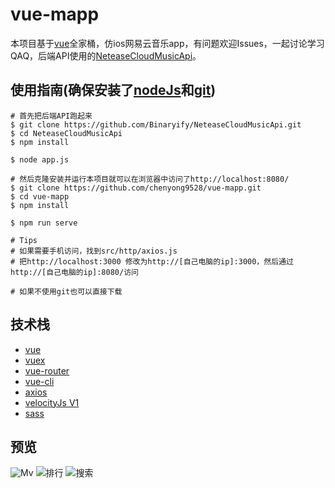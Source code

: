 # vue-mapp
本项目基于[vue](https://github.com/vuejs/vue)全家桶，仿ios网易云音乐app，有问题欢迎Issues，一起讨论学习QAQ，后端API使用的[NeteaseCloudMusicApi](https://github.com/Binaryify/NeteaseCloudMusicApi)。

## 使用指南(确保安装了[nodeJs](https://nodejs.org/en/)和[git](https://npm.taobao.org/mirrors/git-for-windows/))
```
# 首先把后端API跑起来
$ git clone https://github.com/Binaryify/NeteaseCloudMusicApi.git
$ cd NeteaseCloudMusicApi
$ npm install

$ node app.js
```

```
# 然后克隆安装并运行本项目就可以在浏览器中访问了http://localhost:8080/
$ git clone https://github.com/chenyong9528/vue-mapp.git
$ cd vue-mapp
$ npm install

$ npm run serve

# Tips
# 如果需要手机访问，找到src/http/axios.js
# 把http://localhost:3000 修改为http://[自己电脑的ip]:3000，然后通过http://[自己电脑的ip]:8080/访问

# 如果不使用git也可以直接下载
```

## 技术栈
- [vue](https://github.com/vuejs/vue)
- [vuex](https://github.com/vuejs/vuex)
- [vue-router](https://github.com/vuejs/vue-router)
- [vue-cli](https://github.com/vuejs/vue-cli)
- [axios](https://github.com/axios/axios)
- [velocityJs V1](https://github.com/julianshapiro/velocity)
- [sass](https://github.com/sass/sass)

## 预览
![Mv](https://img-cdn.7typ.cn/FjgLdmBiSkUJweCGi5IrgGb9dJAW)
![排行](https://img-cdn.7typ.cn/FpaM8buYERQXb_XvWY8kaPkWUrJX)
![搜索](https://img-cdn.7typ.cn/FruCznDtosxoDoOSMyLQBFNNb_Ws)
